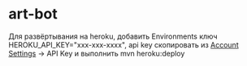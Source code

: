 # art-bot

Для развёртывания на heroku, добавить Environments ключ HEROKU_API_KEY="xxx-xxx-xxxx", api key скопировать из <a href="https://dashboard.heroku.com/account">Account Settings</a> -> API Key и выполнить mvn heroku:deploy
